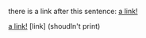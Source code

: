 there is a link after this sentence: [a link!](https://something.com)

[a link!](https://something.com)
[link] (shoudln't print)